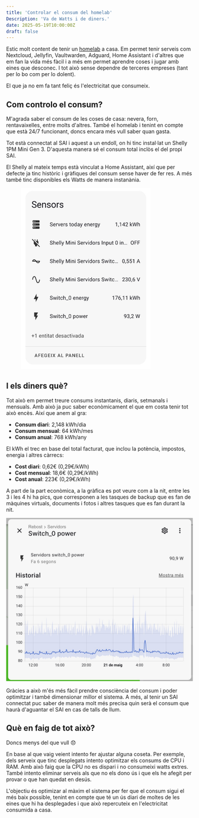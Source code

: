 ```yaml
---
title: 'Controlar el consum del homelab'
Description: 'Va de Watts i de diners.'
date: 2025-05-19T10:00:00Z
draft: false
---
```


Estic molt content de tenir un [homelab](/blog/2025/el-meu-homelab) a casa. Em permet tenir serveis com Nextcloud, Jellyfin, Vaultwarden, Adguard, Home Assistant i d'altres que em fan la vida més fàcil i a més em permet aprendre coses i jugar amb eines que desconec. I tot això sense dependre de terceres empreses (tant per lo bo com per lo dolent).

El que ja no em fa tant feliç és l'electricitat que consumeix.

## Com controlo el consum?

M'agrada saber el consum de les coses de casa: nevera, forn, rentavaixelles, entre molts d'altres. També el homelab i tenint en compte que està 24/7 funcionant, doncs encara més vull saber quan gasta.

Tot està connectat al SAI i aquest a un endoll, on hi tinc instal·lat un Shelly 1PM Mini Gen 3. D'aquesta manera sé el consum total inclòs el del propi SAI.

El Shelly al mateix temps està vinculat a Home Assistant, així que per defecte ja tinc històric i gràfiques del consum sense haver de fer res. A més també tinc disponibles els Watts de manera instanània.

<figure>
  <img src="shelly-sensors.jpg" alt="Sensors disponibles" width="350" />
</figure>

## I els diners què?

Tot això em permet treure consums instantanis, diaris, setmanals i mensuals. Amb això ja puc saber econòmicament el que em costa tenir tot això encès. Així que anem al gra:

- **Consum diari**: 2,148 kWh/dia
- **Consum mensual**: 64 kWh/mes
- **Consum anual**: 768 kWh/any

El kWh el trec en base del total facturat, que inclou la potència, impostos, energia i altres càrrecs:

- **Cost diari**: 0,62€ (0,29€/kWh)
- **Cost mensual**: 18,6€ (0,29€/kWh)
- **Cost anual**: 223€ (0,29€/kWh)

A part de la part econòmica, a la gràfica es pot veure com a la nit, entre les 3 i les 4 hi ha pics, que corresponen a les tasques de backup que es fan de màquines virtuals, documents i fotos i altres tasques que es fan durant la nit.

[![Gràfica de consum](consum-servidors.jpg)](consum-servidors.jpg)

Gràcies a això m'és més fàcil prendre consciència del consum i poder optimitzar i també dimensionar millor el sistema. A més, al tenir un SAI connectat puc saber de manera molt més precisa quin serà el consum que haurà d'aguantar el SAI en cas de talls de llum.

## Què en faig de tot això?

Doncs menys del que vull 😞

En base al que vaig veient intento fer ajustar alguna coseta. Per exemple, dels serveix que tinc desplegats intento optimitzar els consums de CPU i RAM. Amb això faig que la CPU no es dispari i no consumeixi watts extres. També intento eliminar serveis als que no els dono ús i que els he afegit per provar o que han quedat en desús.

L'objectiu és optimizar al màxim el sistema per fer que el consum sigui el més baix possible, tenint en compte que té un ús diari de moltes de les eines que hi ha desplegades i que això repercuteix en l'electricitat consumida a casa.
